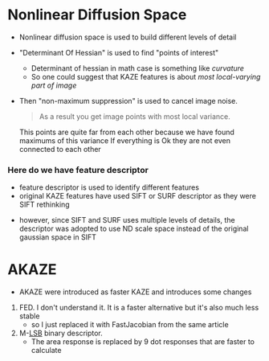 # Nonlinear Diffusion Space

- Nonlinear diffusion space is used to build different levels of detail
- "Determinant Of Hessian" is used to find "points of interest"
  + Determinant of hessian in math case is something like _curvature_
  -  So one could suggest that KAZE features is about _most local-varying part of image_
- Then "non-maximum suppression" is used to cancel image noise.
	>As a result you get image points with most local variance.
	
	This points are quite far from each other because we have found maximums of this variance
	If everything is Ok they are not even connected to each other
### Here do we have feature descriptor
- feature descriptor is used to identify different features
- original KAZE features have used SIFT or SURF descriptor as they were SIFT rethinking
+ however, since SIFT and SURF uses multiple levels of details, the descriptor was adopted to use ND scale space instead of the original gaussian space in SIFT

# AKAZE

- AKAZE were introduced as faster KAZE and introduces some changes
1. FED. I don't understand it. It is a faster alternative but it's also much less stable
	- so I just replaced it with FastJacobian from the same article
2. M-[LSB](LSB%20descriptor) binary descriptor. 
	- The area response is replaced by 9 dot responses that are faster to calculate